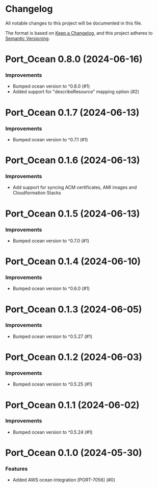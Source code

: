 # Changelog

All notable changes to this project will be documented in this file.

The format is based on [Keep a Changelog](https://keepachangelog.com/en/1.0.0/),
and this project adheres to [Semantic Versioning](https://semver.org/spec/v2.0.0.html).

<!-- towncrier release notes start -->

# Port_Ocean 0.8.0 (2024-06-16)

### Improvements

- Bumped ocean version to ^0.8.0 (#1)
- Added support for "describeResource" mapping option (#2)

# Port_Ocean 0.1.7 (2024-06-13)

### Improvements

- Bumped ocean version to ^0.7.1 (#1)

# Port_Ocean 0.1.6 (2024-06-13)

### Improvements

- Add support for syncing ACM certificates, AMI images and Cloudformation Stacks

# Port_Ocean 0.1.5 (2024-06-13)

### Improvements

- Bumped ocean version to ^0.7.0 (#1)

# Port_Ocean 0.1.4 (2024-06-10)

### Improvements

- Bumped ocean version to ^0.6.0 (#1)

# Port_Ocean 0.1.3 (2024-06-05)

### Improvements

- Bumped ocean version to ^0.5.27 (#1)

# Port_Ocean 0.1.2 (2024-06-03)

### Improvements

- Bumped ocean version to ^0.5.25 (#1)

# Port_Ocean 0.1.1 (2024-06-02)

### Improvements

- Bumped ocean version to ^0.5.24 (#1)

# Port_Ocean 0.1.0 (2024-05-30)

### Features

- Added AWS ocean integration [PORT-7056] (#0)
